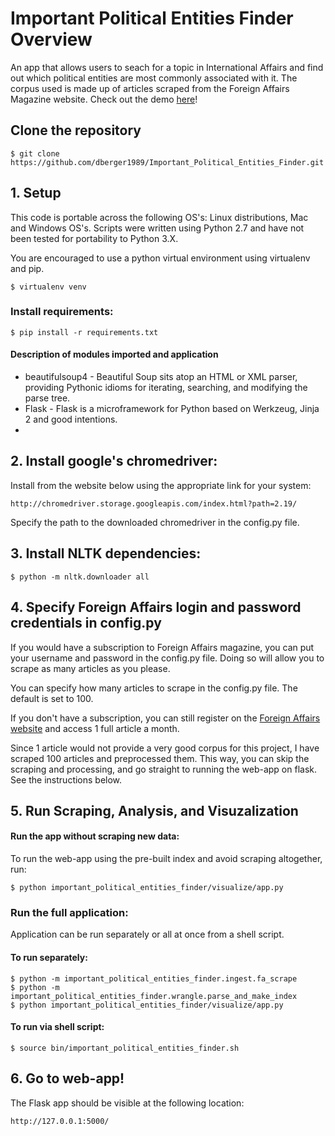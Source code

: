 # Important Political Entities Finder Overview

An app that allows users to seach for a topic in International Affairs and find out which political entities are most commonly associated with it. The corpus used is made up of articles scraped from the Foreign Affairs Magazine website. Check out the demo  <a href="http://107.23.92.220:5000" target="_blank">here</a>!


## Clone the repository

```$ git clone https://github.com/dberger1989/Important_Political_Entities_Finder.git```

## 1. Setup

This code is portable across the following OS's: Linux distributions, Mac and Windows OS's. Scripts were written using Python 2.7 and have not been tested for portability to Python 3.X.

You are encouraged to use a python virtual environment using virtualenv and pip. 

```$ virtualenv venv```

### Install requirements:

```$ pip install -r requirements.txt```

#### Description of modules imported and application

* beautifulsoup4 - Beautiful Soup sits atop an HTML or XML parser, providing Pythonic idioms for iterating, searching, and modifying the parse tree.
* Flask - Flask is a microframework for Python based on Werkzeug, Jinja 2 and good intentions.
* 

## 2. Install google's chromedriver:

Install from the website below using the appropriate link for your system:
	
```
http://chromedriver.storage.googleapis.com/index.html?path=2.19/
```

Specify the path to the downloaded chromedriver in the config.py file.  


## 3. Install NLTK dependencies:

```
$ python -m nltk.downloader all
```

## 4. Specify Foreign Affairs login and password credentials in config.py 

If you would have a subscription to Foreign Affairs magazine, you can put your username and password in the config.py file. 
Doing so will allow you to scrape as many articles as you please. 

You can specify how many articles to scrape in the config.py file. The default is set to 100. 

If you don't have a subscription, you can still register on the <a href="https://www.foreignaffairs.com" target="_blank">Foreign Affairs website</a> and access 1 full article a month. 

Since 1 article would not provide a very good corpus for this project, I have scraped 100 articles and preprocessed them. This way, you can skip the scraping and processing, and go straight to running the web-app on flask. See the instructions below.


## 5. Run Scraping, Analysis, and Visuzalization

#### Run the app without scraping new data:
To run the web-app using the pre-built index and avoid scraping altogether, run:
```
$ python important_political_entities_finder/visualize/app.py 
```


### Run the full application:
Application can be run separately or all at once from a shell script.

#### To run separately:

```
$ python -m important_political_entities_finder.ingest.fa_scrape
$ python -m important_political_entities_finder.wrangle.parse_and_make_index
$ python important_political_entities_finder/visualize/app.py 
```

#### To run via shell script:

```$ source bin/important_political_entities_finder.sh```

## 6. Go to web-app!

The Flask app should be visible at the following location: 

``` http://127.0.0.1:5000/ ```
